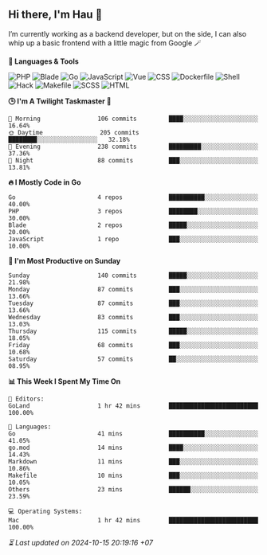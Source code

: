 ## Hi there, I'm Hau 👋
I’m currently working as a backend developer, but on the side, I can also whip up a basic frontend with a little magic from Google 🪄

<!--START_SECTION:readme-stats-->
**💬 Languages & Tools**

![PHP](https://img.shields.io/badge/PHP-64.87%25-4F5D95?&logo=PHP&labelColor=151b23)
![Blade](https://img.shields.io/badge/Blade-26.19%25-f7523f?&logo=Blade&labelColor=151b23)
![Go](https://img.shields.io/badge/Go-04.68%25-00ADD8?&logo=Go&labelColor=151b23)
![JavaScript](https://img.shields.io/badge/JavaScript-02.39%25-f1e05a?&logo=JavaScript&labelColor=151b23)
![Vue](https://img.shields.io/badge/Vue-01.21%25-41b883?&logo=Vue&labelColor=151b23)
![CSS](https://img.shields.io/badge/CSS-00.29%25-563d7c?&logo=CSS&labelColor=151b23)
![Dockerfile](https://img.shields.io/badge/Dockerfile-00.13%25-384d54?&logo=Dockerfile&labelColor=151b23)
![Shell](https://img.shields.io/badge/Shell-00.09%25-89e051?&logo=Shell&labelColor=151b23)
![Hack](https://img.shields.io/badge/Hack-00.07%25-878787?&logo=Hack&labelColor=151b23)
![Makefile](https://img.shields.io/badge/Makefile-00.06%25-427819?&logo=Makefile&labelColor=151b23)
![SCSS](https://img.shields.io/badge/SCSS-00.02%25-c6538c?&logo=SCSS&labelColor=151b23)
![HTML](https://img.shields.io/badge/HTML-00.02%25-e34c26?&logo=HTML&labelColor=151b23)


**🕒 I'm A Twilight Taskmaster 🌆**

```text
🌅 Morning                106 commits         ████░░░░░░░░░░░░░░░░░░░░░   16.64%
🌞 Daytime                205 commits         ████████░░░░░░░░░░░░░░░░░   32.18%
🌆 Evening                238 commits         █████████░░░░░░░░░░░░░░░░   37.36%
🌙 Night                  88 commits          ███░░░░░░░░░░░░░░░░░░░░░░   13.81%
```

**🔥 I Mostly Code in Go**

```text
Go                       4 repos             ██████████░░░░░░░░░░░░░░░   40.00%
PHP                      3 repos             ████████░░░░░░░░░░░░░░░░░   30.00%
Blade                    2 repos             █████░░░░░░░░░░░░░░░░░░░░   20.00%
JavaScript               1 repo              ███░░░░░░░░░░░░░░░░░░░░░░   10.00%
```

**📅 I'm Most Productive on Sunday**

```text
Sunday                   140 commits         █████░░░░░░░░░░░░░░░░░░░░   21.98%
Monday                   87 commits          ███░░░░░░░░░░░░░░░░░░░░░░   13.66%
Tuesday                  87 commits          ███░░░░░░░░░░░░░░░░░░░░░░   13.66%
Wednesday                83 commits          ███░░░░░░░░░░░░░░░░░░░░░░   13.03%
Thursday                 115 commits         █████░░░░░░░░░░░░░░░░░░░░   18.05%
Friday                   68 commits          ███░░░░░░░░░░░░░░░░░░░░░░   10.68%
Saturday                 57 commits          ██░░░░░░░░░░░░░░░░░░░░░░░   08.95%
```

**📊 This Week I Spent My Time On**

```text
📝 Editors:
GoLand                   1 hr 42 mins        █████████████████████████   100.00%

💬 Languages:
Go                       41 mins             ██████████░░░░░░░░░░░░░░░   41.05%
go.mod                   14 mins             ████░░░░░░░░░░░░░░░░░░░░░   14.43%
Markdown                 11 mins             ███░░░░░░░░░░░░░░░░░░░░░░   10.86%
Makefile                 10 mins             ███░░░░░░░░░░░░░░░░░░░░░░   10.05%
Others                   23 mins             ██████░░░░░░░░░░░░░░░░░░░   23.59%

💻 Operating Systems:
Mac                      1 hr 42 mins        █████████████████████████   100.00%
```



*⏳ Last updated on 2024-10-15 20:19:16 +07*
<!--END_SECTION:readme-stats-->
